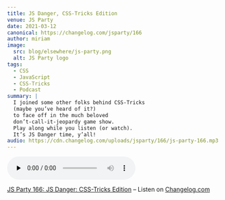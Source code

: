 ```yaml
---
title: JS Danger, CSS-Tricks Edition
venue: JS Party
date: 2021-03-12
canonical: https://changelog.com/jsparty/166
author: miriam
image:
  src: blog/elsewhere/js-party.png
  alt: JS Party logo
tags:
  - CSS
  - JavaScript
  - CSS-Tricks
  - Podcast
summary: |
  I joined some other folks behind CSS-Tricks
  (maybe you’ve heard of it?)
  to face off in the much beloved
  don’t-call-it-jeopardy game show.
  Play along while you listen (or watch).
  It’s JS Danger time, y’all!
audio: https://cdn.changelog.com/uploads/jsparty/166/js-party-166.mp3
---
```


<audio data-theme="night" data-src="https://changelog.com/jsparty/166/embed" src="https://cdn.changelog.com/uploads/jsparty/166/js-party-166.mp3" preload="none" class="changelog-episode" controls></audio><p><a href="https://changelog.com/jsparty/166">JS Party 166: JS Danger: CSS-Tricks Edition</a> – Listen on <a href="https://changelog.com/">Changelog.com</a></p><script async src="//cdn.changelog.com/embed.js"></script>

